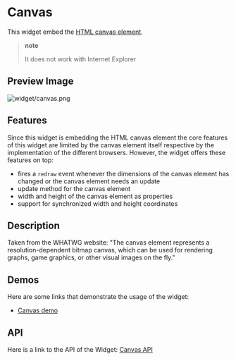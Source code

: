 Canvas
======

This widget embed the [HTML canvas element](http://www.whatwg.org/specs/web-apps/current-work/multipage/the-canvas-element.html#the-canvas-element).

> **note**
>
> It does not work with Internet Explorer

Preview Image
-------------

![widget/canvas.png](/pages/widget/canvas.png)

Features
--------

Since this widget is embedding the HTML canvas element the core features of this widget are limited by the canvas element itself respective by the implementation of the different browsers. However, the widget offers these features on top:

-   fires a `redraw` event whenever the dimensions of the canvas element has changed or the canvas element needs an update
-   update method for the canvas element
-   width and height of the canvas element as properties
-   support for synchronized width and height coordinates

Description
-----------

Taken from the WHATWG website: "The canvas element represents a resolution-dependent bitmap canvas, which can be used for rendering graphs, game graphics, or other visual images on the fly."

Demos
-----

Here are some links that demonstrate the usage of the widget:

-   [Canvas demo](http://demo.qooxdoo.org/%{version}/demobrowser/index.html#widget-Canvas.html)

API
---

Here is a link to the API of the Widget:
[Canvas API](http://demo.qooxdoo.org/%{version}/apiviewer/index.html#qx.ui.embed.Canvas)
